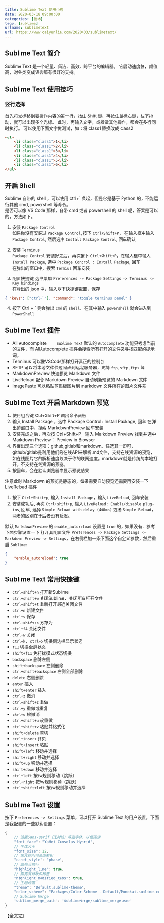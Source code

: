 ```yaml
---
title: Sublime Text 使用小结
date: 2020-03-18 09:00:00  
categories: [技术]  
tags: [sublime]  
urlname: sublimetext  
url: https://www.caiyunlin.com/2020/03/sublimetext/
---
```


## Sublime Text 简介
Sublime Text 是一个轻量、简洁、高效、跨平台的编辑器。 它启动速度快，颜值高，对各类变成语言都有很好的支持。


## Sublime Text 使用技巧

### 竖行选择
首先将光标移到要操作内容的第一行，按住 Shift 键，再按住鼠标右键，往下拖动，就可以出现多个光标。 
此时，再输入文字，或者做其他操作，都会在多行同时执行。 可以使用下面文字做测试，如：将 class1 替换改成 class2
```html
<ul>
	<li class="class1">1</li>
	<li class="class1">2</li>
	<li class="class1">3</li>
	<li class="class1">4</li>
	<li class="class1">5</li>
	<li class="class1">6</li>
</ul>
```

## 开启 Shell 

Sublime 自带的 shell ，可以使用 ctrl+` 唤起，但是它是基于 Python 的，不能运行其他 cmd, powershell 等命令。  
是否可以像 VS Code 那样，自带 cmd 或者 powershell 的 shell 呢，答案是可以的，方法如下。  


1. 安装 `Package Control`   
如果你没有安装过 `Package Control`, 按下 `Ctrl+Shift+P`， 在输入框中输入 `Package Control`, 然后选中 `Install Package Control`, 回车确认

2. 安装 `Terminus`   
`Package Control` 安装好之后，再次按下 `Ctrl+Shift+P`，在输入框中输入 `Install Package`, 选中 `Package Control : Install Package`, 回车   
在弹出的窗口中，搜索 `Termius` 回车安装

3. 配置快捷键
选中菜单 `Preferences -> Package Settings -> Terminus -> Key bindings`   
在弹出的 json 中，输入以下快捷键配置，保存
```json
{ "keys": ["ctrl+`"], "command": "toggle_terminus_panel" }
```

4. 按下 Ctrl + \` 则会弹出 `cmd` 的 `shell，` 在其中输入 `powershell` 就会进入到 `PowerShell` 
## Sublime Text 插件
- All Autocomplete
　　`Sublime Text` 默认的 `Autocomplete` 功能只考虑当前的文件，而 AllAutocomplete 插件会搜索所有打开的文件来寻找匹配的提示词。 
- Terminus
	可以像VSCode那样打开真正的控制台
- SFTP
	可以将本地文件快速同步到远程服务器，支持 `ftp,sftp,ftps` 等
- MarkdownPreview
	快速预览 Markdown 文件
- LiveReload
	配合 Markdown Preview 自动刷新预览的 Markdown 文件
- ImagePaste
	可以粘贴剪贴板图片到 markdown 文件所在的图片文件夹


## Sublime Text 开启 Markdown 预览

1. 使用组合键 Ctrl+Shift+P 调出命令面板
2. 输入 Install Package ，选中 Package Control : Install Package, 回车 在弹出的窗口中，搜索 MarkdownPreview 回车安装
3. 安装完成之后，再次按 Ctrl+Shift+P，输入 Markdown Preview 找到并选中Markdown Preview： Preview in Browser
4. 界面出现三个选项：github,gitlab和markdown。任选其一即可，github/gitlab是利用他们的在线API来解析.md文件，支持在线资源的预览，如在线图片它的解析速度取决于你的联网速度。markdown就是传统的本地打开，不支持在线资源的预览。
5. 按回车，会在默认浏览器中显示预览结果

注意此时 Markdown 的预览是静态的，如果需要自动预览还需要再安装一下 LiveReload 插件

1. 按下 `Ctrl+Shift+p`, 输入 `Install Package`，输入 `LiveReload`, 回车安装
2. 安装成功后, 再次 `Ctrl+shift+p`, 输入 `LiveReload: Enable/disable plug-ins`, 回车, 选择 `Simple Reload with delay (400ms)` 或者 `Simple Reload`，两者的区别在于后者没有延迟。

默认 `MarkdownPreview` 的 `enable_autoreload` 设置是 `true` 的，如果没有，参考下面步骤设置一下
打开其配置文件 `Preferences -> Package Settings -> Markdown Preview -> Settings`，在右侧栏加一条下面这个自定义参数，然后重启 `Sublime`:
```json
{
    "enable_autoreload": true
}
```

## Sublime Text 常用快捷键

- `ctrl+shift+n` 打开新Sublime 
- `ctrl+shift+w` 关闭Sublime，关闭所有打开文件 
- `ctrl+shift+t` 重新打开最近关闭文件
- `ctrl+n` 新建文件 
- `ctrl+s` 保存 
- `ctrl+shift+s` 另存为 
- `ctrl+f4` 关闭文件 
- `ctrl+w` 关闭 
- `ctrl+k, ctrl+b` 切换侧边栏显示状态 
- `f11` 切换全屏状态 
- `shift+f11` 免打扰模式状态切换 
- `backspace` 删除左侧 
- `shift+backspace` 左侧删除 
- `ctrl+shift+backspace` 左侧全部删除 
- `delete` 右侧删除 
- `enter` 插入 
- `shift+enter` 插入 
- `ctrl+z` 撤消 
- `ctrl+shift+z` 重做 
- `ctrl+y` 重做或重复 
- `ctrl+u` 软撤消 
- `ctrl+shift+u` 软重做 
- `ctrl+shift+v` 粘贴并格式化 
- `shift+delete` 剪切 
- `ctrl+insert` 拷贝 
- `shift+insert` 粘贴 
- `shift+left` 移动并选择 
- `shift+right` 移动并选择 
- `shift+up` 移动并选择 
- `shift+down` 移动并选择 
- `ctrl+left` 按\w规则移动（跳跃） 
- `ctrl+right` 按\w规则移动（跳跃） 
- `ctrl+shift+left` 按\w规则移动并选择


## Sublime Text 设置

按下 `Preferences -> Settings` 菜单，可以打开 Sublime Text 的用户设置，下面是我配置的一些默认设置：
```javascript
{
	// 设置Sans-serif（无衬线）等宽字体，以便阅读
	"font_face": "YaHei Consolas Hybrid",
	// 字体大小
	"font_size": 12,
	// 使光标闪动更加柔和
	"caret_style": "phase",
	// 高亮当前行
	"highlight_line": true,
	// 高亮有修改的标签
	"highlight_modified_tabs": true,
	// 主题设置
	"theme": "Default.sublime-theme",
	"color_scheme": "Packages/Color Scheme - Default/Monokai.sublime-color-scheme",
	// Sublime Merge
	"sublime_merge_path": "SublimeMerge/sublime_merge.exe"
}

```

【全文完】